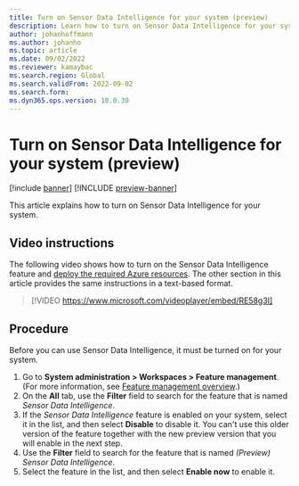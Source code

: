 ```yaml
---
title: Turn on Sensor Data Intelligence for your system (preview)
description: Learn how to turn on Sensor Data Intelligence for your system, including video instructions and a step-by-step procedure for using Sensor Data Intelligence.
author: johanhoffmann
ms.author: johanho
ms.topic: article
ms.date: 09/02/2022
ms.reviewer: kamaybac
ms.search.region: Global
ms.search.validFrom: 2022-09-02
ms.search.form:
ms.dyn365.ops.version: 10.0.30
---
```


# Turn on Sensor Data Intelligence for your system (preview)

[!include [banner](../includes/banner.md)]
[!INCLUDE [preview-banner](~/../shared-content/shared/preview-includes/preview-banner.md)]

<!-- KFM: Preview until further notice -->
This article explains how to turn on Sensor Data Intelligence for your system.

## Video instructions

The following video shows how to turn on the Sensor Data Intelligence feature and [deploy the required Azure resources](sdi-deploy-iot-solution-on-azure.md). The other section in this article provides the same instructions in a text-based format.

> [!VIDEO https://www.microsoft.com/videoplayer/embed/RE58g3I]

## Procedure

Before you can use Sensor Data Intelligence, it must be turned on for your system.

1. Go to **System administration \> Workspaces \> Feature management**. (For more information, see [Feature management overview](../../fin-ops-core/fin-ops/get-started/feature-management/feature-management-overview.md).)
1. On the **All** tab, use the **Filter** field to search for the feature that is named *Sensor Data Intelligence*.
1. If the *Sensor Data Intelligence* feature is enabled on your system, select it in the list, and then select **Disable** to disable it. You can't use this older version of the feature together with the new preview version that you will enable in the next step.
1. Use the **Filter** field to search for the feature that is named *(Preview) Sensor Data Intelligence*.
1. Select the feature in the list, and then select **Enable now** to enable it.
